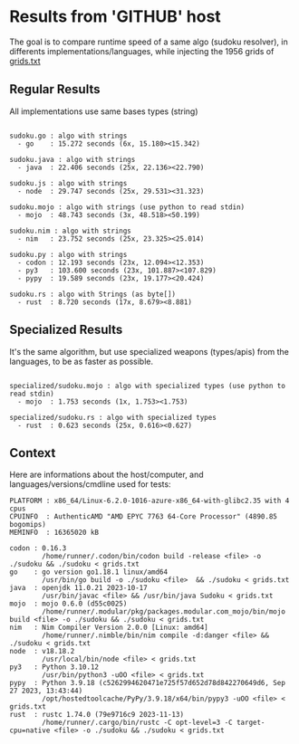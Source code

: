 # Results from 'GITHUB' host

The goal is to compare runtime speed of a same algo (sudoku resolver), in differents implementations/languages, while injecting the 1956 grids of [grids.txt](grids.txt)

## Regular Results

All implementations use same bases types (string)

```

sudoku.go : algo with strings
  - go    : 15.272 seconds (6x, 15.180><15.342)

sudoku.java : algo with strings
  - java  : 22.406 seconds (25x, 22.136><22.790)

sudoku.js : algo with strings
  - node  : 29.747 seconds (25x, 29.531><31.323)

sudoku.mojo : algo with strings (use python to read stdin)
  - mojo  : 48.743 seconds (3x, 48.518><50.199)

sudoku.nim : algo with strings
  - nim   : 23.752 seconds (25x, 23.325><25.014)

sudoku.py : algo with strings
  - codon : 12.193 seconds (23x, 12.094><12.353)
  - py3   : 103.600 seconds (23x, 101.887><107.829)
  - pypy  : 19.589 seconds (23x, 19.177><20.424)

sudoku.rs : algo with Strings (as byte[])
  - rust  : 8.720 seconds (17x, 8.679><8.881)

```

## Specialized Results

It's the same algorithm, but use specialized weapons (types/apis) from the languages, to be as faster as possible.

```

specialized/sudoku.mojo : algo with specialized types (use python to read stdin)
  - mojo  : 1.753 seconds (1x, 1.753><1.753)

specialized/sudoku.rs : algo with specialized types
  - rust  : 0.623 seconds (25x, 0.616><0.627)

```
## Context

Here are informations about the host/computer, and languages/versions/cmdline used for tests:
```
PLATFORM : x86_64/Linux-6.2.0-1016-azure-x86_64-with-glibc2.35 with 4 cpus
CPUINFO  : AuthenticAMD "AMD EPYC 7763 64-Core Processor" (4890.85 bogomips)
MEMINFO  : 16365020 kB

codon : 0.16.3
        /home/runner/.codon/bin/codon build -release <file> -o ./sudoku && ./sudoku < grids.txt
go    : go version go1.18.1 linux/amd64
        /usr/bin/go build -o ./sudoku <file>  && ./sudoku < grids.txt
java  : openjdk 11.0.21 2023-10-17
        /usr/bin/javac <file> && /usr/bin/java Sudoku < grids.txt
mojo  : mojo 0.6.0 (d55c0025)
        /home/runner/.modular/pkg/packages.modular.com_mojo/bin/mojo build <file> -o ./sudoku && ./sudoku < grids.txt
nim   : Nim Compiler Version 2.0.0 [Linux: amd64]
        /home/runner/.nimble/bin/nim compile -d:danger <file> && ./sudoku < grids.txt
node  : v18.18.2
        /usr/local/bin/node <file> < grids.txt
py3   : Python 3.10.12
        /usr/bin/python3 -uOO <file> < grids.txt
pypy  : Python 3.9.18 (c5262994620471e725f57d652d78d842270649d6, Sep 27 2023, 13:43:44)
        /opt/hostedtoolcache/PyPy/3.9.18/x64/bin/pypy3 -uOO <file> < grids.txt
rust  : rustc 1.74.0 (79e9716c9 2023-11-13)
        /home/runner/.cargo/bin/rustc -C opt-level=3 -C target-cpu=native <file> -o ./sudoku && ./sudoku < grids.txt

```


